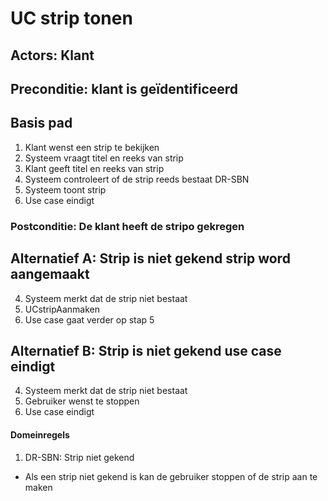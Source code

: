 # UC strip tonen

## Actors: Klant

## Preconditie: klant is geïdentificeerd

## Basis pad

1. Klant wenst een strip te bekijken
2. Systeem vraagt titel en reeks van strip
3. Klant geeft titel en reeks van strip
4. Systeem controleert of de strip reeds bestaat DR-SBN
5. Systeem toont strip
6. Use case eindigt

### Postconditie: De klant heeft de stripo gekregen

## Alternatief A: Strip is niet gekend strip word aangemaakt

4. Systeem merkt dat de strip niet bestaat
5. UCstripAanmaken
6. Use case gaat verder op stap 5

## Alternatief B: Strip is niet gekend use case eindigt

4. Systeem merkt dat de strip niet bestaat
5. Gebruiker wenst te stoppen
6. Use case eindigt

#### Domeinregels

1. DR-SBN: Strip niet gekend
- Als een strip niet gekend is kan de gebruiker stoppen of de strip aan te maken